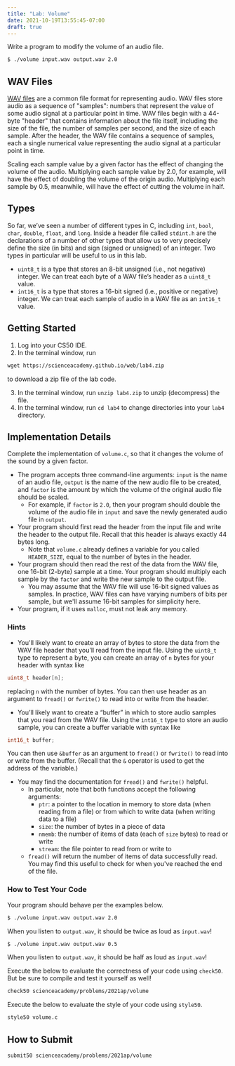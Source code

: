 ```yaml
---
title: "Lab: Volume"
date: 2021-10-19T13:55:45-07:00
draft: true
---
```

Write a program to modify the volume of an audio file.
<!--more-->
```md
$ ./volume input.wav output.wav 2.0
```

## WAV Files

[WAV files](https://docs.fileformat.com/audio/wav/) are a common file format for representing audio. WAV files store audio as a sequence of "samples": numbers that represent the value of some audio signal at a particular point in time. WAV files begin with a 44-byte "header" that contains information about the file itself, including the size of the file, the number of samples per second, and the size of each sample. After the header, the WAV file contains a sequence of samples, each a single numerical value representing the audio signal at a particular point in time.

Scaling each sample value by a given factor has the effect of changing the volume of the audio. Multiplying each sample value by 2.0, for example, will have the effect of doubling the volume of the origin audio. Multiplying each sample by 0.5, meanwhile, will have the effect of cutting the volume in half.

## Types

So far, we’ve seen a number of different types in C, including `int`, `bool`, `char`, `double`, `float`, and `long`. Inside a header file called `stdint.h` are the declarations of a number of other types that allow us to very precisely define the size (in bits) and sign (signed or unsigned) of an integer. Two types in particular will be useful to us in this lab.

* `uint8_t` is a type that stores an 8-bit unsigned (i.e., not negative) integer. We can treat each byte of a WAV file’s header as a `uint8_t` value.
* `int16_t` is a type that stores a 16-bit signed (i.e., positive or negative) integer. We can treat each sample of audio in a WAV file as an `int16_t` value.

## Getting Started

1. Log into your CS50 IDE.
2. In the terminal window, run
```md
wget https://scienceacademy.github.io/web/lab4.zip
```

 to download a zip file of the lab code.

3. In the terminal window, run `unzip lab4.zip` to unzip (decompress) the file.
4. In the terminal window, run `cd lab4` to change directories into your `lab4` directory.

## Implementation Details

Complete the implementation of `volume.c`, so that it changes the volume of the sound by a given factor.

* The program accepts three command-line arguments: `input` is the name of an audio file, `output` is the name of the new audio file to be created, and `factor` is the amount by which the volume of the original audio file should be scaled.
    * For example, if `factor` is `2.0`, then your program should double the volume of the audio file in `input` and save the newly generated audio file in `output`.
* Your program should first read the header from the input file and write the header to the output file. Recall that this header is always exactly 44 bytes long.
    * Note that `volume.c` already defines a variable for you called `HEADER_SIZE`, equal to the number of bytes in the header.
* Your program should then read the rest of the data from the WAV file, one 16-bit (2-byte) sample at a time. Your program should multiply each sample by the `factor` and write the new sample to the output file.
    * You may assume that the WAV file will use 16-bit signed values as samples. In practice, WAV files can have varying numbers of bits per sample, but we'll assume 16-bit samples for simplicity here.
* Your program, if it uses `malloc`, must not leak any memory.

### Hints

* You'll likely want to create an array of bytes to store the data from the WAV file header that you’ll read from the input file. Using the `uint8_t` type to represent a byte, you can create an array of `n` bytes for your header with syntax like

```c
uint8_t header[n];
```

replacing `n` with the number of bytes. You can then use header as an argument to `fread()` or `fwrite()` to read into or write from the header.

* You’ll likely want to create a “buffer” in which to store audio samples that you read from the WAV file. Using the `int16_t` type to store an audio sample, you can create a buffer variable with syntax like

```c
int16_t buffer;
```

You can then use `&buffer` as an argument to `fread()` or `fwrite()` to read into or write from the buffer. (Recall that the `&` operator is used to get the address of the variable.)

* You may find the documentation for `fread()` and `fwrite()` helpful.
    * In particular, note that both functions accept the following arguments:
        * `ptr`: a pointer to the location in memory to store data (when reading from a file) or from which to write data (when writing data to a file)
        * `size`: the number of bytes in a piece of data
        * `nmemb`: the number of items of data (each of `size` bytes) to read or write
        * `stream`: the file pointer to read from or write to
    * `fread()` will return the number of items of data successfully read. You may find this useful to check for when you've reached the end of the file.

### How to Test Your Code

Your program should behave per the examples below.

```md
$ ./volume input.wav output.wav 2.0
```

When you listen to `output.wav`, it should be twice as loud as `input.wav`!


```md
$ ./volume input.wav output.wav 0.5
```

When you listen to `output.wav`, it should be half as loud as `input.wav`!

Execute the below to evaluate the correctness of your code using `check50`. But be sure to compile and test it yourself as well!

```md
check50 scienceacademy/problems/2021ap/volume
```

Execute the below to evaluate the style of your code using `style50`.

```md
style50 volume.c
```

## How to Submit

```md
submit50 scienceacademy/problems/2021ap/volume
```